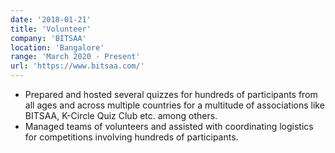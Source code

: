 ```yaml
---
date: '2018-01-21'
title: 'Volunteer'
company: 'BITSAA'
location: 'Bangalore'
range: 'March 2020 - Present'
url: 'https://www.bitsaa.com/'
---
```


- Prepared and hosted several quizzes for hundreds of participants from all ages and across multiple countries for a multitude of associations like BITSAA, K-Circle Quiz Club etc. among others.
- Managed teams of volunteers and assisted with coordinating logistics for competitions involving hundreds of participants.
